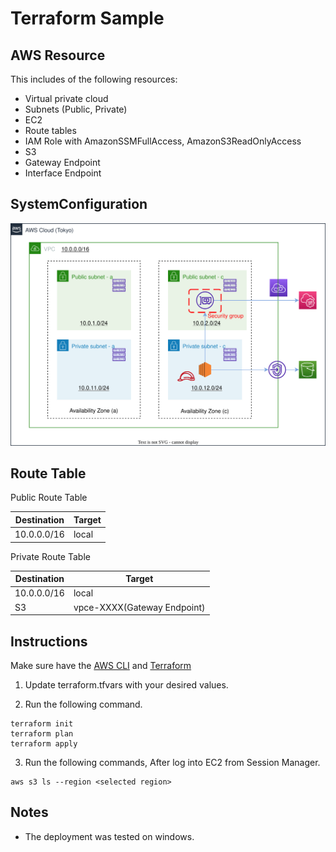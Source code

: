 # Terraform Sample
## AWS Resource
This includes of the following resources:
- Virtual private cloud
- Subnets (Public, Private)
- EC2
- Route tables
- IAM Role with AmazonSSMFullAccess, AmazonS3ReadOnlyAccess
- S3
- Gateway Endpoint
- Interface Endpoint

## SystemConfiguration
![SystemConfiguration](/img/SystemConfiguration.svg)

## Route Table
Public Route Table

|  Destination  |  Target  |
| ---- | ---- |
|  10.0.0.0/16  |  local  |

Private Route Table

|  Destination  |  Target  |
| ---- | ---- |
|  10.0.0.0/16  |  local  |
|  S3  |  vpce-XXXX(Gateway Endpoint)  |

## Instructions
Make sure have the [AWS CLI](https://aws.amazon.com/jp/cli/) and [Terraform](https://www.terraform.io/downloads)

1. Update terraform.tfvars with your desired values.

2. Run the following command.

```bash:bash
terraform init
terraform plan
terraform apply
```
3. Run the following commands, After log into EC2 from Session Manager.
```bash:bash
aws s3 ls --region <selected region>
```

## Notes
- The deployment was tested on windows.
